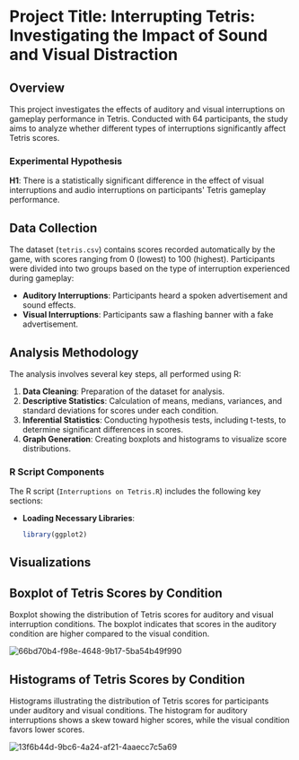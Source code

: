 # Project Title: Interrupting Tetris: Investigating the Impact of Sound and Visual Distraction

## Overview
This project investigates the effects of auditory and visual interruptions on gameplay performance in Tetris. Conducted with 64 participants, the study aims to analyze whether different types of interruptions significantly affect Tetris scores.

### Experimental Hypothesis
**H1**: There is a statistically significant difference in the effect of visual interruptions and audio interruptions on participants' Tetris gameplay performance.

## Data Collection
The dataset (`tetris.csv`) contains scores recorded automatically by the game, with scores ranging from 0 (lowest) to 100 (highest). Participants were divided into two groups based on the type of interruption experienced during gameplay:
- **Auditory Interruptions**: Participants heard a spoken advertisement and sound effects.
- **Visual Interruptions**: Participants saw a flashing banner with a fake advertisement.

## Analysis Methodology
The analysis involves several key steps, all performed using R:

1. **Data Cleaning**: Preparation of the dataset for analysis.
2. **Descriptive Statistics**: Calculation of means, medians, variances, and standard deviations for scores under each condition.
3. **Inferential Statistics**: Conducting hypothesis tests, including t-tests, to determine significant differences in scores.
4. **Graph Generation**: Creating boxplots and histograms to visualize score distributions.

### R Script Components
The R script (`Interruptions on Tetris.R`) includes the following key sections:

- **Loading Necessary Libraries**:
  ```r
  library(ggplot2)
## Visualizations

## Boxplot of Tetris Scores by Condition
 Boxplot showing the distribution of Tetris scores for auditory and visual interruption conditions. The boxplot indicates that scores in the auditory condition are higher compared to the visual condition.

![66bd70b4-f98e-4648-9b17-5ba54b49f990](https://github.com/user-attachments/assets/eb72aeea-0ca9-46c1-bb96-bf5fce86f667)
## Histograms of Tetris Scores by Condition
 Histograms illustrating the distribution of Tetris scores for participants under auditory and visual conditions. The histogram for auditory interruptions shows a skew toward higher scores, while the visual condition favors lower scores.
 
![13f6b44d-9bc6-4a24-af21-4aaecc7c5a69](https://github.com/user-attachments/assets/40cb4bd0-ec70-4749-bf23-9c2e75346a0b)

